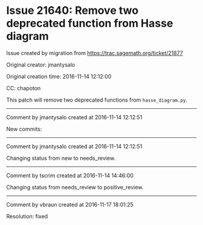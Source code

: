 # Issue 21640: Remove two deprecated function from Hasse diagram

Issue created by migration from https://trac.sagemath.org/ticket/21877

Original creator: jmantysalo

Original creation time: 2016-11-14 12:12:00

CC:  chapoton

This patch will remove two deprecated functions from `hasse_diagram.py`.


---

Comment by jmantysalo created at 2016-11-14 12:12:51

New commits:


---

Comment by jmantysalo created at 2016-11-14 12:12:51

Changing status from new to needs_review.


---

Comment by tscrim created at 2016-11-14 14:46:00

Changing status from needs_review to positive_review.


---

Comment by vbraun created at 2016-11-17 18:01:25

Resolution: fixed

